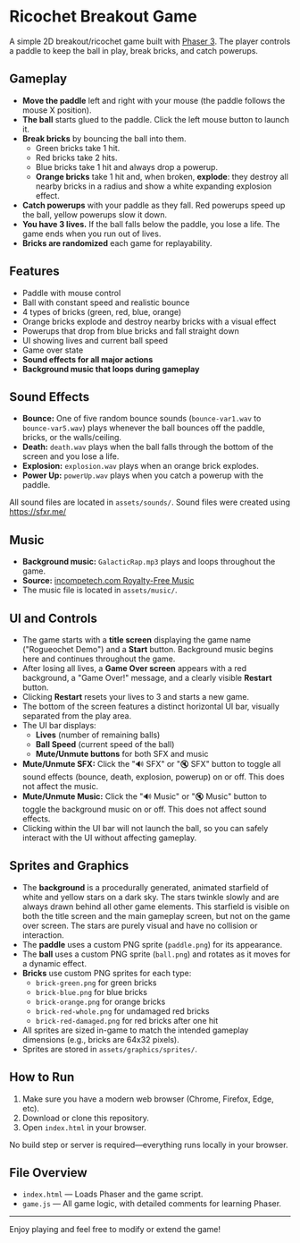 # Ricochet Breakout Game

A simple 2D breakout/ricochet game built with [Phaser 3](https://phaser.io/). The player controls a paddle to keep the ball in play, break bricks, and catch powerups.

## Gameplay

- **Move the paddle** left and right with your mouse (the paddle follows the mouse X position).
- **The ball** starts glued to the paddle. Click the left mouse button to launch it.
- **Break bricks** by bouncing the ball into them.
  - Green bricks take 1 hit.
  - Red bricks take 2 hits.
  - Blue bricks take 1 hit and always drop a powerup.
  - **Orange bricks** take 1 hit and, when broken, **explode**: they destroy all nearby bricks in a radius and show a white expanding explosion effect.
- **Catch powerups** with your paddle as they fall. Red powerups speed up the ball, yellow powerups slow it down.
- **You have 3 lives.** If the ball falls below the paddle, you lose a life. The game ends when you run out of lives.
- **Bricks are randomized** each game for replayability.

## Features

- Paddle with mouse control
- Ball with constant speed and realistic bounce
- 4 types of bricks (green, red, blue, orange)
- Orange bricks explode and destroy nearby bricks with a visual effect
- Powerups that drop from blue bricks and fall straight down
- UI showing lives and current ball speed
- Game over state
- **Sound effects for all major actions**
- **Background music that loops during gameplay**

## Sound Effects

- **Bounce:** One of five random bounce sounds (`bounce-var1.wav` to `bounce-var5.wav`) plays whenever the ball bounces off the paddle, bricks, or the walls/ceiling.
- **Death:** `death.wav` plays when the ball falls through the bottom of the screen and you lose a life.
- **Explosion:** `explosion.wav` plays when an orange brick explodes.
- **Power Up:** `powerUp.wav` plays when you catch a powerup with the paddle.

All sound files are located in `assets/sounds/`.
Sound files were created using https://sfxr.me/

## Music

- **Background music:** `GalacticRap.mp3` plays and loops throughout the game.
- **Source:** [incompetech.com Royalty-Free Music](https://incompetech.com/music/royalty-free/music.html)
- The music file is located in `assets/music/`.

## UI and Controls

- The game starts with a **title screen** displaying the game name ("Rogueochet Demo") and a **Start** button. Background music begins here and continues throughout the game.
- After losing all lives, a **Game Over screen** appears with a red background, a "Game Over!" message, and a clearly visible **Restart** button.
- Clicking **Restart** resets your lives to 3 and starts a new game.
- The bottom of the screen features a distinct horizontal UI bar, visually separated from the play area.
- The UI bar displays:
  - **Lives** (number of remaining balls)
  - **Ball Speed** (current speed of the ball)
  - **Mute/Unmute buttons** for both SFX and music
- **Mute/Unmute SFX:** Click the "🔊 SFX" or "🔇 SFX" button to toggle all sound effects (bounce, death, explosion, powerup) on or off. This does not affect the music.
- **Mute/Unmute Music:** Click the "🔊 Music" or "🔇 Music" button to toggle the background music on or off. This does not affect sound effects.
- Clicking within the UI bar will not launch the ball, so you can safely interact with the UI without affecting gameplay.

## Sprites and Graphics

- The **background** is a procedurally generated, animated starfield of white and yellow stars on a dark sky. The stars twinkle slowly and are always drawn behind all other game elements. This starfield is visible on both the title screen and the main gameplay screen, but not on the game over screen. The stars are purely visual and have no collision or interaction.
- The **paddle** uses a custom PNG sprite (`paddle.png`) for its appearance.
- The **ball** uses a custom PNG sprite (`ball.png`) and rotates as it moves for a dynamic effect.
- **Bricks** use custom PNG sprites for each type:
  - `brick-green.png` for green bricks
  - `brick-blue.png` for blue bricks
  - `brick-orange.png` for orange bricks
  - `brick-red-whole.png` for undamaged red bricks
  - `brick-red-damaged.png` for red bricks after one hit
- All sprites are sized in-game to match the intended gameplay dimensions (e.g., bricks are 64x32 pixels).
- Sprites are stored in `assets/graphics/sprites/`.

## How to Run

1. Make sure you have a modern web browser (Chrome, Firefox, Edge, etc).
2. Download or clone this repository.
3. Open `index.html` in your browser.

No build step or server is required—everything runs locally in your browser.

## File Overview

- `index.html` — Loads Phaser and the game script.
- `game.js` — All game logic, with detailed comments for learning Phaser.

---

Enjoy playing and feel free to modify or extend the game!

